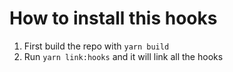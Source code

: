 # How to install this hooks

1. First build the repo with `yarn build`
1. Run `yarn link:hooks` and it will link all the hooks

